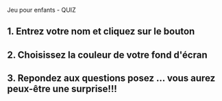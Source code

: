 Jeu pour enfants - QUIZ

## 1. Entrez votre nom et cliquez sur le bouton
## 2. Choisissez la couleur de votre fond d'écran
## 3. Repondez aux questions posez ... vous aurez peux-être une surprise!!!
